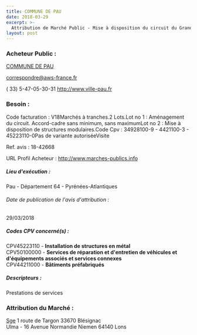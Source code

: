 ```yaml
---
title: COMMUNE DE PAU
date: 2018-03-29
excerpt: >-
  Attribution de Marché Public - Mise à disposition du circuit du Grand Prix de Pau
layout: post
---
```


### Acheteur Public : 
<a href="/acheteur-135/siren-216404459"> COMMUNE DE PAU</a><br/>



correspondre@aws-france.fr

( 33) 5-47-05-30-31
http://www.ville-pau.fr
### Besoin :

Code facturation : V18Marchés à tranches.2 Lots.Lot no 1 : Aménagement du circuit. Accord-cadre sans minimum, sans maximumLot no 2 : Mise à disposition de structures modulaires.Code Cpv : 34928100-9 - 4421100-3 - 45223110-0Pas de variante autoriséeVisite

Ref. avis : 18-42668

URL Profil Acheteur : http://www.marches-publics.info

##### Lieu d'exécution :

Pau - Département 64 - Pyrénées-Atlantiques

###### Date de publication de l'avis d'attribution : 
29/03/2018

##### Codes CPV concerné(s) :
CPV45223110 - **Installation de structures en métal** <br/>
CPV50100000 - **Services de réparation et d'entretien de véhicules et d'équipements associés et services connexes** <br/>
CPV44211000 - **Bâtiments préfabriqués** <br/>

##### Descripteurs :
Prestations de services <br/>

### Attribution du Marché :
<a href="/entreprise-560/siren-434555009"> Sge</a>    1 route de Targon 33670 Blésignac <br/>
Ulma - 16 Avenue Normandie Niemen 64140 Lons <br/>
